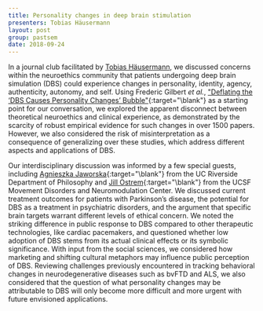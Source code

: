 ```yaml
---
title: Personality changes in deep brain stimulation
presenters: Tobias Häusermann
layout: post
group: pastsem
date: 2018-09-24
---
```


In a journal club facilitated by [Tobias Häusermann](/team/index.html#Tobias-Häusermann), we discussed concerns within the 
neuroethics community that patients undergoing deep brain simulation (DBS) could experience changes in personality, identity, agency, 
authenticity, autonomy, and self. Using Frederic Gilbert *et al.*, 
["Deflating the ‘DBS Causes Personality Changes’ Bubble"](https://link.springer.com/article/10.1007%2Fs12152-018-9373-8){:target="\blank"} 
as a starting point for our 
conversation, we explored the apparent disconnect between theoretical neuroethics and clinical experience, as demonstrated by the scarcity 
of robust empirical evidence for such changes in over 1500 papers. However, we also considered the risk of misinterpretation as a consequence 
of generalizing over these studies, which address different aspects and applications of DBS.


Our interdisciplinary discussion was informed by a few special guests, including 
[Agnieszka Jaworska](http://philosophy.ucr.edu/agnieszka-jaworska/){:target="\blank"} from the UC Riverside Department of Philosophy and 
[Jill Ostrem](https://www.ucsfhealth.org/jill.ostrem){:target="\blank"} from the UCSF Movement Disorders and Neuromodulation Center.
We discussed current treatment outcomes for patients with Parkinson’s disease, 
the potential for DBS as a treatment in psychiatric disorders, and the argument that specific brain targets warrant different levels of 
ethical concern. We noted the striking difference in public response to DBS compared to other therapeutic technologies, like cardiac 
pacemakers, and questioned whether low adoption of DBS stems from its actual clinical effects or its symbolic significance. With input 
from the social sciences, we considered how marketing and shifting cultural metaphors may influence public 
perception of DBS. Reviewing challenges previously encountered in tracking behavioral changes in neurodegenerative diseases such as 
bvFTD and ALS, we also considered that the question of what personality changes may be attributable to DBS will only become more 
difficult and more urgent with future envisioned applications. 
